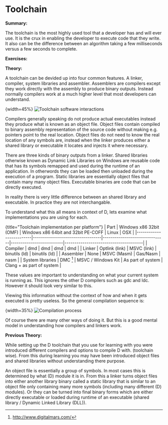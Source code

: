 # Toolchain
**Summary:**

The toolchain is the most highly used tool that a developer has and will ever use. It is the crux in enabling the developer to execute code that they write. It also can be the difference between an algorithm taking a few milliseconds versus a few seconds to complete.

**Exercises:**

**Theory:**

A toolchain can be devided up into four common features. A linker, compiler, system libraries and assembler. Assemblers are compilers except they work directly with the assembly to produce binary outputs. Instead normally compilers work at a much higher level that most developers can understand.

{width=45%}
![Toolchain software interactions](images/toolchain.png)

Compilers generally speaking do not produce actual executables instead they produce what is known as an object file. Object files contain compiled to binary assembly representation of the source code without making e.g. pointers point to the real location. Object files do not need to know the real location of any symbols are, instead when the linker produces either a shared library or executable it locates and injects it where necessary.

There are three kinds of binary outputs from a linker.
Shared libraries otherwise known as Dynamic Link Libraries on Windows are reusable code that has its symbols remapped and used during the runtime of an application. In otherwords they can be loaded then unloaded during the execution of a program.
Static libraries are essentially object files that contain many many object files.
Executable binaries are code that can be directly executed.

In reality there is very little difference between an shared library and executable. In practice they are not interchangable.

To understand what this all means in context of D, lets examine what implementations you are using for each.

{title="Toolchain implementation per platform"}
| Part | Windows x86 32bit (OMF) | Windows x86 64bit and 32bit PE-COFF | Linux | OSX |
|-------------------------|----------------------------------|-------------------------------|--------------------------|---------------------------------------|
| Compiler            | dmd                             | dmd                         | dmd                     | dmd                                  |
| Linker                | Optlink (link)                | MSVC (link)              | binutils (ld)          | binutils (ld)                        |
| Assembler          | None                           | MSVC (Masm)           | Gas/Nasm            | nasm                                 |
| System libraries | DMC [^DMCCompiler] | MSVC / Windows Kit | As part of system | Clang + as part of system |

These values are important to understanding on what your current system is running as.
This ignores the other D compilers such as gdc and ldc. However it should look very similar to this.

Viewing this information without the context of how and when it gets executed is pretty useless. So the general compilation sequence is:

{width=35%}
![Compilation process](images/toolchain-compiler.png)

Of course there are many other ways of doing it. But this is a good mental model in understanding how compilers and linkers work.

**Previous Theory:**

While setting up the D toolchain that you use for learning with you were introduced different compilers and options to compile D with. (toolchain wise). From this during learning you may have been introduced object files and shared libraries without understanding there purpose.

An object file is essentially a group of symbols. In most cases this is determined by what (D) module it is in.
From this a linker turns object files into either another library binary called a static library that is similar to an object file only containing many more symbols (including many different (D) modules). Or they can be turned into final binary forms which are either directly executable or loaded during runtime of an executable (shared library / Dynamic Linked Library (DLL)).

[^DMCCompiler]: http://www.digitalmars.com/
